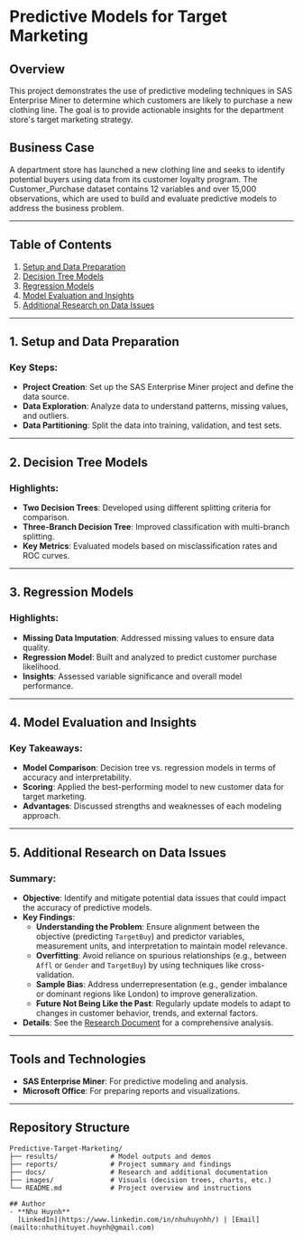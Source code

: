 # Predictive Models for Target Marketing

## Overview
This project demonstrates the use of predictive modeling techniques in SAS Enterprise Miner to determine which customers are likely to purchase a new clothing line. The goal is to provide actionable insights for the department store's target marketing strategy.

## Business Case
A department store has launched a new clothing line and seeks to identify potential buyers using data from its customer loyalty program. The Customer_Purchase dataset contains 12 variables and over 15,000 observations, which are used to build and evaluate predictive models to address the business problem.

---

## Table of Contents
1. [Setup and Data Preparation](#1-setup-and-data-preparation)
2. [Decision Tree Models](#2-decision-tree-models)
3. [Regression Models](#3-regression-models)
4. [Model Evaluation and Insights](#4-model-evaluation-and-insights)
5. [Additional Research on Data Issues](#5-additional-research-on-data-issues)

---

## 1. Setup and Data Preparation
### Key Steps:
- **Project Creation**: Set up the SAS Enterprise Miner project and define the data source.
- **Data Exploration**: Analyze data to understand patterns, missing values, and outliers.
- **Data Partitioning**: Split the data into training, validation, and test sets.

---

## 2. Decision Tree Models
### Highlights:
- **Two Decision Trees**: Developed using different splitting criteria for comparison.
- **Three-Branch Decision Tree**: Improved classification with multi-branch splitting.
- **Key Metrics**: Evaluated models based on misclassification rates and ROC curves.

---

## 3. Regression Models
### Highlights:
- **Missing Data Imputation**: Addressed missing values to ensure data quality.
- **Regression Model**: Built and analyzed to predict customer purchase likelihood.
- **Insights**: Assessed variable significance and overall model performance.

---

## 4. Model Evaluation and Insights
### Key Takeaways:
- **Model Comparison**: Decision tree vs. regression models in terms of accuracy and interpretability.
- **Scoring**: Applied the best-performing model to new customer data for target marketing.
- **Advantages**: Discussed strengths and weaknesses of each modeling approach.

---

## 5. Additional Research on Data Issues
### Summary:
- **Objective**: Identify and mitigate potential data issues that could impact the accuracy of predictive models.
- **Key Findings**:
  - **Understanding the Problem**: Ensure alignment between the objective (predicting `TargetBuy`) and predictor variables, measurement units, and interpretation to maintain model relevance.  
  - **Overfitting**: Avoid reliance on spurious relationships (e.g., between `Affl` or `Gender` and `TargetBuy`) by using techniques like cross-validation.  
  - **Sample Bias**: Address underrepresentation (e.g., gender imbalance or dominant regions like London) to improve generalization.  
  - **Future Not Being Like the Past**: Regularly update models to adapt to changes in customer behavior, trends, and external factors.  
- **Details**: See the [Research Document](docs/Data_Issues_Research.pdf) for a comprehensive analysis.

---

## Tools and Technologies
- **SAS Enterprise Miner**: For predictive modeling and analysis.
- **Microsoft Office**: For preparing reports and visualizations.

---

## Repository Structure
```plaintext
Predictive-Target-Marketing/
├── results/             # Model outputs and demos
├── reports/             # Project summary and findings
├── docs/                # Research and additional documentation
├── images/              # Visuals (decision trees, charts, etc.)
└── README.md            # Project overview and instructions

## Author
- **Nhu Huynh**  
  [LinkedIn](https://www.linkedin.com/in/nhuhuynhh/) | [Email](mailto:nhuthituyet.huynh@gmail.com)
